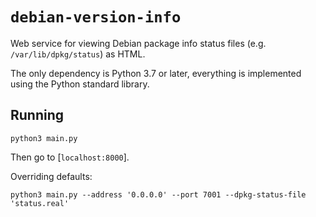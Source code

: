 # `debian-version-info`

Web service for viewing Debian package info status files (e.g. `/var/lib/dpkg/status`) as HTML.

The only dependency is Python 3.7 or later, everything is implemented using the Python standard library.

## Running

```
python3 main.py
```
Then go to [`localhost:8000`].

Overriding defaults:
```
python3 main.py --address '0.0.0.0' --port 7001 --dpkg-status-file 'status.real'
```
